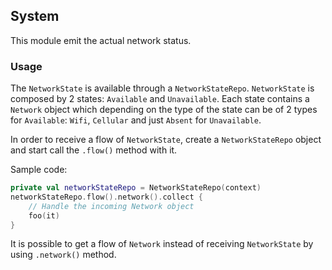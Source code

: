 ## System

This module emit the actual network status.

### Usage
The `NetworkState` is available through a `NetworkStateRepo`.
`NetworkState` is composed by 2 states: `Available` and `Unavailable`. Each state contains a `Network` object which depending on the type of the state can be of 2 types for `Available`: `Wifi`, `Cellular` and just `Absent` for `Unavailable`.

In order to receive a flow of `NetworkState`, create a `NetworkStateRepo` object and start call the `.flow()` method with it.

Sample code:
```kotlin
private val networkStateRepo = NetworkStateRepo(context)
networkStateRepo.flow().network().collect {
    // Handle the incoming Network object
    foo(it)
}
```
It is possible to get a flow of `Network` instead of receiving `NetworkState` by using `.network()` method.